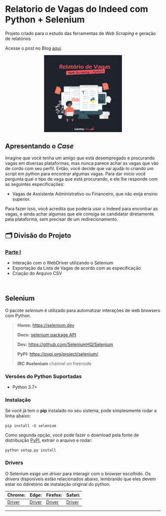 # Relatorio de Vagas do Indeed com Python + Selenium

Projeto criado para o estudo das ferramentas de *Web Scraping* e geração de relatórios

Acesse o post no Blog [aqui](https://learndata.com/tutorial-relatórios-de-vagas-parte-1).

<p align="center"><img src="https://github.com/GeovanaSLima/RelatorioVagas-web-scraping/blob/main/Relatorio.png" width=50%></p>

## Apresentando o *Case*

Imagine que você tenha um amigo que está desempregado e procurando vagas em diversas plataformas, mas nunca parece achar as vagas que vão de cordo com seu perfil. Então, você decide que vai ajudá-lo criando um script em python para encontrar algumas vagas.
Para dar início você pergunta qual o tipo de vaga que está procurando, e ele lhe responde com as seguintes especificações:

* Vagas de Assistente Administrativo ou Financeiro, que não exija ensino superior.

Para fazer isso, você acredita que poderia usar o Indeed para encontrar as vagas, e ainda achar algumas que ele consiga se candidatar diretamente pela plataforma, sem precisar de um redirecionamento. 


## 🗂️ Divisão do Projeto

### [Parte I](https://github.com/GeovanaSLima/RelatorioVagas-web-scraping/blob/main/Parte%201.py)

* Interação com o WebDriver utilizando o Selenium
* Exportação da Lista de Vagas de acordo com as especificação
* Criação do Arquivo CSV


<br>

## Selenium

O pacote *selenium* é utilizado para automatizar interações de web browsers com Python.
 
> **Home:**  https://selenium.dev
> 
> **Docs:**  [selenium package API](https://seleniumhq.github.io/selenium/docs/api/py/api.html)
>   
> **Dev:**  https://github.com/SeleniumHQ/Selenium
>   
> **PyPI:**  https://pypi.org/project/selenium/
> 
>**IRC**  **#selenium** channel on freenode

### Versões do Python Suportadas
* Python 3.7+

### Instalação

Se você já tem o **pip** instalado no seu sistema, pode simplesmente rodar a linha abaixo:

```pip install -U selenium```

Como segunda opção, você pode fazer o download pela fonte de distribuição [PyPI](https://pypi.org/project/selenium/#files), extrair o arquivo e rodar:

```python setup.py install```

### Drivers

O Selenium exige um *driver* para interagir com o browser escolhido. Os *drivers* disponíveis estão relacionados abaixo, lembrando que eles devem estar no ddiretório de instalação original do python.

**Chrome:** | **Edge:** | **Firefox:** | **Safari:**
----------- | ----------- | ----------- | ----------- |
[Driver](https://chromedriver.chromium.org/downloads) | [Driver](https://developer.microsoft.com/en-us/microsoft-edge/tools/webdriver/) | [Driver](https://github.com/mozilla/geckodriver/releases) | [Driver](	https://webkit.org/blog/6900/webdriver-support-in-safari-10/)

---


